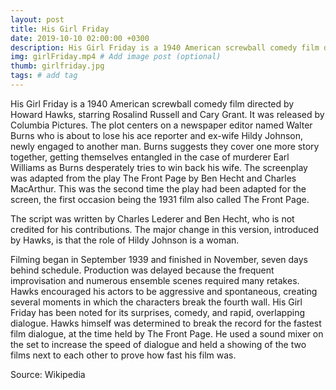 ```yaml
---
layout: post
title: His Girl Friday
date: 2019-10-10 02:00:00 +0300
description: His Girl Friday is a 1940 American screwball comedy film directed by Howard Hawks. # Add post description (optional)
img: girlFriday.mp4 # Add image post (optional)
thumb: girlfriday.jpg
tags: # add tag
---
```

His Girl Friday is a 1940 American screwball comedy film directed by Howard Hawks, starring Rosalind Russell and Cary Grant. It was released by Columbia Pictures. The plot centers on a newspaper editor named Walter Burns who is about to lose his ace reporter and ex-wife Hildy Johnson, newly engaged to another man. Burns suggests they cover one more story together, getting themselves entangled in the case of murderer Earl Williams as Burns desperately tries to win back his wife. The screenplay was adapted from the play The Front Page by Ben Hecht and Charles MacArthur. This was the second time the play had been adapted for the screen, the first occasion being the 1931 film also called The Front Page.

The script was written by Charles Lederer and Ben Hecht, who is not credited for his contributions. The major change in this version, introduced by Hawks, is that the role of Hildy Johnson is a woman. 

Filming began in September 1939 and finished in November, seven days behind schedule. Production was delayed because the frequent improvisation and numerous ensemble scenes required many retakes. Hawks encouraged his actors to be aggressive and spontaneous, creating several moments in which the characters break the fourth wall. His Girl Friday has been noted for its surprises, comedy, and rapid, overlapping dialogue. Hawks himself was determined to break the record for the fastest film dialogue, at the time held by The Front Page. He used a sound mixer on the set to increase the speed of dialogue and held a showing of the two films next to each other to prove how fast his film was.

Source: Wikipedia